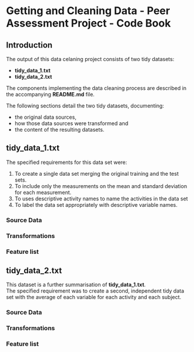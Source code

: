 # Getting and Cleaning Data - Peer Assessment Project  - Code Book

## Introduction
The output of this data celaning project consists of two tidy datasets: 
* **tidy_data_1.txt** 
* **tidy_data_2.txt** 

The components implementing the data cleaning process are described in the accompanying **README.md** file.

The following sections detail the two tidy datasets, documenting:
* the original data sources, 
* how those data sources were transformed and
* the content of the resulting datasets.

## tidy_data_1.txt
The specified requirements for this data set were:

1. To create a single data set merging the original training and the test sets.  
2. To include only the measurements on the mean and standard deviation for each measurement.   
3. To uses descriptive activity names to name the activities in the data set  
4. To label the data set appropriately with descriptive variable names.  
### Source Data
### Transformations
### Feature list

## tidy_data_2.txt  
This dataset is a further summarisation of  **tidy_data_1.txt**.  
The specified requirement was to create a second, independent tidy data set with the average of each variable for each activity and each subject.
### Source Data
### Transformations
### Feature list